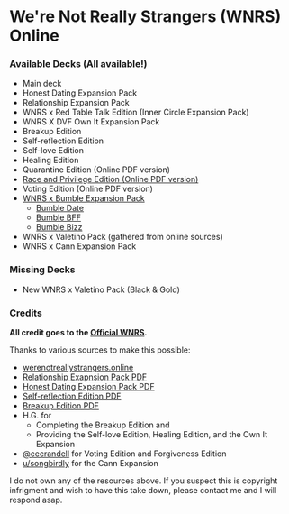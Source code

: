 # We're Not Really Strangers (WNRS) Online

### Available Decks (All available!)

- Main deck
- Honest Dating Expansion Pack
- Relationship Expansion Pack
- WNRS x Red Table Talk Edition (Inner Circle Expansion Pack)
- WNRS X DVF Own It Expansion Pack
- Breakup Edition
- Self-reflection Edition
- Self-love Edition
- Healing Edition
- Quarantine Edition (Online PDF version)
- [Race and Privilege Edition (Online PDF version)](https://drive.google.com/file/d/1nNqIKv7wa4f3EYHCcXkutoznRx6qDDaz/view)
- Voting Edition (Online PDF version)
- [WNRS x Bumble Expansion Pack](https://bumble.com/en/the-buzz/wnrs-card-game)
  - [Bumble Date](https://dl.dropboxusercontent.com//s/vk4u4zc3i7gmsvf/WNRS_Date%20Cards.pdf?dl=0)
  - [Bumble BFF](https://dl.dropboxusercontent.com/s/9238tjyf204ly3i/WNRS_BFF%20Cards.pdf)
  - [Bumble Bizz](https://dl.dropboxusercontent.com/s/o6tzq56xlql5osx/WNRS_Bizz%20Cards.pdf?dl=0)
- WNRS x Valetino Pack (gathered from online sources)
- WNRS x Cann Expansion Pack 

### Missing Decks

- New WNRS x Valetino Pack (Black & Gold)

### Credits

**All credit goes to the [Official WNRS](https://www.werenotreallystrangers.com/).** 

Thanks to various sources to make this possible:

- [werenotreallystrangers.online](https://www.werenotreallystrangers.online/)
- [Relationship Exapnsion Pack PDF](https://dochub.com/roughunderscoreoutlines/ok2BPdERPa9DGDBKAxpLrN/relationship-wnrs-pdf?dt=AXuCHZr9L4ypEGKbqj8z)
- [Honest Dating Expansion Pack PDF](https://dochub.com/roughunderscoreoutlines/r4D6EkZVZZp2mNBVpQXW7O/honest-dating-wnrs-3-pdf?dt=LjiqJAQd6CRamnAoMbew)
- [Self-reflection Edition PDF](https://dochub.com/roughunderscoreoutlines/8adOrbPVQgljYnBR24Mj7D/self-reflection-wnrs-3-pdf?dt=Z44EAc2EzxcF7YquWmdg)
- [Breakup Edition PDF](https://docs.google.com/document/d/1-MPhFVRuzj4LZcatqvYJRKnYkIQOwxHr1sYwJ6WYrWM/edit?usp=sharing)
- H.G. for 
  - Completing the Breakup Edition and 
  - Providing the Self-love Edition, Healing Edition, and the Own It Expansion
- [@cecrandell](https://github.com/cecrandell/) for Voting Edition and Forgiveness Edition 
- [u/songbirdly](https://www.reddit.com/user/songbirdly) for the Cann Expansion

I do not own any of the resources above. If you suspect this is copyright infrigment and wish to have this take down, please contact me and I will respond asap.
